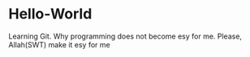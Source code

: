# Hello-World
Learning Git.
Why programming does not become esy for me. Please, Allah(SWT) make it esy for me
